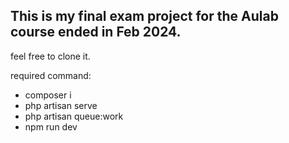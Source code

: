 ## This is my final exam project for the Aulab course ended in Feb 2024.

feel free to clone it.

required command:
- composer i
- php artisan serve
- php artisan queue:work
- npm  run dev